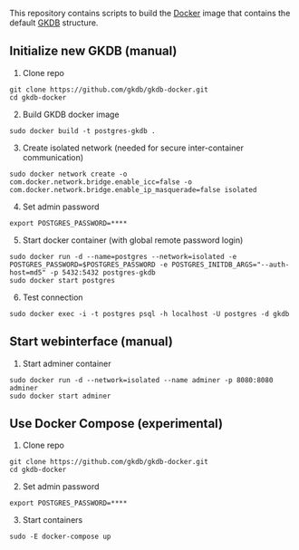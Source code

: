 This repository contains scripts to build the [Docker](https://www.docker.com/)
image that contains the default [GKDB](https://github.com/gkdb/gkdb) structure.

## Initialize new GKDB (manual)
1. Clone repo

  ```
  git clone https://github.com/gkdb/gkdb-docker.git
  cd gkdb-docker
  ```

2. Build GKDB docker image

  ```
  sudo docker build -t postgres-gkdb .
  ```

3. Create isolated network (needed for secure inter-container communication)

  ```
  sudo docker network create -o com.docker.network.bridge.enable_icc=false -o com.docker.network.bridge.enable_ip_masquerade=false isolated
  ```

4. Set admin password

  ```
  export POSTGRES_PASSWORD=****
  ```

5. Start docker container (with global remote password login)

  ```
  sudo docker run -d --name=postgres --network=isolated -e POSTGRES_PASSWORD=$POSTGRES_PASSWORD -e POSTGRES_INITDB_ARGS="--auth-host=md5" -p 5432:5432 postgres-gkdb
  sudo docker start postgres
  ```

6. Test connection

  ```
  sudo docker exec -i -t postgres psql -h localhost -U postgres -d gkdb
  ```

## Start webinterface (manual)
1. Start adminer container

  ```
  sudo docker run -d --network=isolated --name adminer -p 8080:8080 adminer
  sudo docker start adminer
  ```

## Use Docker Compose (experimental)
1. Clone repo

  ```
  git clone https://github.com/gkdb/gkdb-docker.git
  cd gkdb-docker
  ```

2. Set admin password

  ```
  export POSTGRES_PASSWORD=****
  ```

3. Start containers

  ```
  sudo -E docker-compose up
  ```
